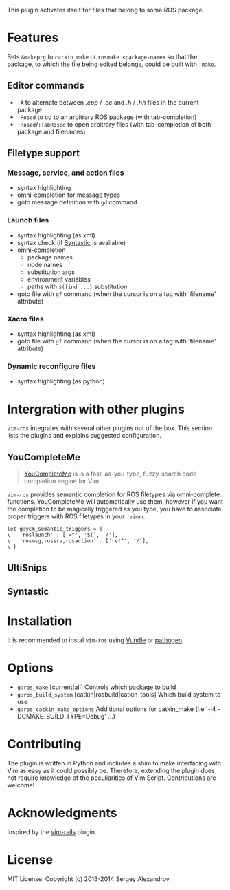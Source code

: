 This plugin activates itself for files that belong to some ROS package.

Features
========

Sets `&makeprg` to `catkin_make` or `rosmake <package-name>` so that the
package, to which the file being edited belongs, could be built with `:make`.

Editor commands
---------------

- `:A` to alternate between _.cpp_ / _.cc_ and _.h_ / _.hh_ files in the current
  package
- `:Roscd` to cd to an arbitrary ROS package (with tab-completion)
- `:Rosed`/`:TabRosed` to open arbitrary files (with tab-completion of both
  package and filenames)

Filetype support
----------------

### Message, service, and action files

- syntax highlighting
- omni-completion for message types
- goto message definition with `gd` command

### Launch files

- syntax highlighting (as xml)
- syntax check (if [Syntastic][] is available)
- omni-completion
  * package names
  * node names
  * substitution args
  * environment variables
  * paths with `$(find ...)` substitution
- goto file with `gf` command (when the cursor is on a tag with 'filename'
  attribute)

### Xacro files

- syntax highlighting (as xml)
- goto file with `gf` command (when the cursor is on a tag with 'filename'
  attribute)

### Dynamic reconfigure files

- syntax highlighting (as python)

Intergration with other plugins
===============================

`vim-ros` integrates with several other plugins out of the box. This section
lists the plugins and explains suggested configuration.

YouCompleteMe
-------------

> [YouCompleteMe][] is is a fast, as-you-type, fuzzy-search code completion
> engine for Vim.

`vim-ros` provides semantic completion for ROS filetypes via omni-complete
functions. YouCompleteMe will automatically use them, however if you want the
completion to be magically triggered as you type, you have to associate proper
triggers with ROS filetypes in your `.vimrc`:

```viml
let g:ycm_semantic_triggers = {
\   'roslaunch' : ['="', '$(', '/'],
\   'rosmsg,rossrv,rosaction' : ['re!^', '/'],
\ }
```

UltiSnips
---------

Syntastic
---------

Installation
============

It is recommended to instal `vim-ros` using [Vundle][] or [pathogen][].

Options
=======

- `g:ros_make` [current|all] Controls which package to build
- `g:ros_build_system` [catkin|rosbuild|catkin-tools] Which build system to use
- `g:ros_catkin_make_options` Additional options for catkin_make (i.e '-j4 -DCMAKE_BUILD_TYPE=Debug' ...)

Contributing
============

The plugin is written in Python and includes a shim to make interfacing with Vim
as easy as it could possibly be. Therefore, extending the plugin does not
require knowledge of the peculiarities of Vim Script. Contributions are welcome!

Acknowledgments
===============

Inspired by the [vim-rails][] plugin.

License
=======

MIT License. Copyright (c) 2013-2014 Sergey Alexandrov.

[pathogen]: https://github.com/tpope/vim-pathogen
[Vundle]: https://github.com/gmarik/vundle
[vim-rails]: https://github.com/tpope/vim-rails
[Syntastic]: https://github.com/scrooloose/syntastic
[YouCompleteMe]: https://github.com/Valloric/YouCompleteMe
